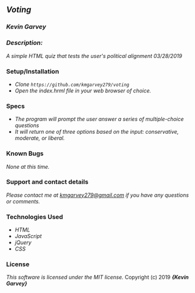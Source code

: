 ## _Voting_

### _***Kevin Garvey***_

### _Description:_
_A simple HTML quiz that tests the user's political alignment 03/28/2019_

### Setup/Installation
- _Clone ``https://github.com/kmgarvey279/voting``_
- _Open the index.hrml file in your web browser of choice._

### Specs
- _The program will prompt the user answer a series of multiple-choice questions_
- _It will return one of three options based on the input: conservative, moderate, or liberal._

### Known Bugs
_None at this time._

### Support and contact details

_Please contact me at kmgarvey279@gmail.com if you have any questions or comments._

### Technologies Used

- _HTML_
- _JavaScript_
- _jQuery_
- _CSS_

### License

_This software is licensed under the MIT license._
Copyright (c) 2019 **_{Kevin Garvey}_**
